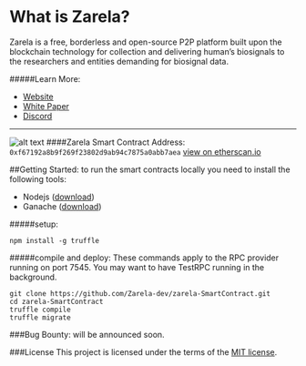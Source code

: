 # What is Zarela?
Zarela is a free, borderless and open-source P2P platform built upon the blockchain technology for collection and delivering human’s biosignals to the researchers and entities demanding for biosignal data.

#####Learn More:
* [Website](https://zarela.io)
* [White Paper](https://zarela.io/wp-content/uploads/2021/08/Zarela-white-paper.pdf)
* [Discord](https://discord.com/invite/z2d975TtAZ)
---
![alt text](https://zarela.io/wp-content/uploads/2022/01/Zarela-Smart-Contract.png)
####Zarela Smart Contract Address:
`0xf67192a8b9f269f23802d9ab94c7875a0abb7aea` [view on etherscan.io](https://etherscan.io/token/0xf67192a8b9f269f23802d9ab94c7875a0abb7aea) 

##Getting Started:
to run the smart contracts locally you need to install the following tools:
* Nodejs ([download](https://nodejs.org/en/download/))
* Ganache ([download](https://trufflesuite.com/ganache/))

#####setup:
```
npm install -g truffle
```

#####compile and deploy:
These commands apply to the RPC provider running on port 7545. You may want to have TestRPC running in the background.
```
git clone https://github.com/Zarela-dev/zarela-SmartContract.git
cd zarela-SmartContract
truffle compile
truffle migrate
```

###Bug Bounty:
will be announced soon.

###License
This project is licensed under the terms of the [MIT license](/LICENSE).
